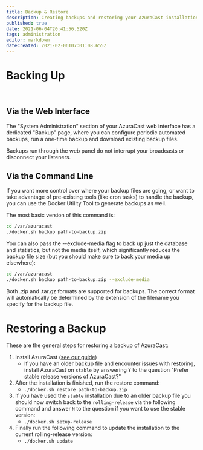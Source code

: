 ```yaml
---
title: Backup & Restore
description: Creating backups and restoring your AzuraCast installation from them
published: true
date: 2021-06-04T20:41:56.520Z
tags: administration
editor: markdown
dateCreated: 2021-02-06T07:01:08.655Z
---
```


# Backing Up

<br>

## Via the Web Interface

The "System Administration" section of your AzuraCast web interface has a dedicated "Backup" page, where you can configure periodic automated backups, run a one-time backup and download existing backup files.

Backups run through the web panel do not interrupt your broadcasts or disconnect your listeners.

## Via the Command Line

If you want more control over where your backup files are going, or want to take advantage of pre-existing tools (like cron tasks) to handle the backup, you can use the Docker Utility Tool to generate backups as well.

The most basic version of this command is:

```bash
cd /var/azuracast
./docker.sh backup path-to-backup.zip
```

You can also pass the --exclude-media flag to back up just the database and statistics, but not the media itself, which significantly reduces the backup file size (but you should make sure to back your media up elsewhere):

```bash
cd /var/azuracast
./docker.sh backup path-to-backup.zip --exclude-media
```

Both .zip and .tar.gz formats are supported for backups. The correct format will automatically be determined by the extension of the filename you specify for the backup file.

# Restoring a Backup

These are the general steps for restoring a backup of AzuraCast:

1. Install AzuraCast ([see our guide](/en/getting-started/installation))
    - If you have an older backup file and encounter issues with restoring, install AzuraCast on `stable` by answering `Y` to the question "Prefer stable release versions of AzuraCast?"
2. After the installation is finished, run the restore command:
    - `./docker.sh restore path-to-backup.zip`
3. If you have used the `stable` installation due to an older backup file you should now switch back to the `rolling-release` via the following command and answer `N` to the question if you want to use the stable version:
    - `./docker.sh setup-release`
4. Finally run the following command to update the installation to the current rolling-release version:
    - `./docker.sh update`
